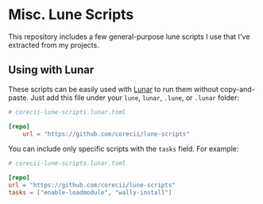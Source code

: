 # Misc. Lune Scripts

This repository includes a few general-purpose lune scripts I use that I've extracted from my projects.

## Using with Lunar

These scripts can be easily used with [Lunar](https://github.com/corecii/lunar) to run them without copy-and-paste. Just add this file under your `lune`, `lunar`, `.lune`, or `.lunar` folder:

```toml
# corecii-lune-scripts.lunar.toml

[repo]
	url = "https://github.com/corecii/lune-scripts"
```

You can include only specific scripts with the `tasks` field. For example:

```toml
# corecii-lune-scripts.lunar.toml

[repo]
url = "https://github.com/corecii/lune-scripts"
tasks = ["enable-loadmodule", "wally-install"]
```